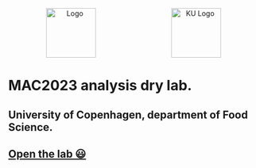 <div style="display: flex;">
    <div style="flex: 1; text-align: center;">
        <img src="logo_url_here" alt="Logo" width="100px" height="100px" />
    </div>
    <div style="flex: 1; text-align: center;">
        <img src="ku_logo_url_here" alt="KU Logo" width="100px" height="100px" />
    </div>
</div>






# MAC2023 analysis dry lab.
## University of Copenhagen, department of Food Science.

## [Open the lab 😃](https://farhadm1990.github.io/MAC2023.github.io/)
